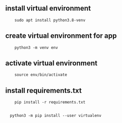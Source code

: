 ## install virtual environment

```
    sudo apt install python3.8-venv

```

## create virtual environment for app

```
    python3 -m venv env

```

## activate virtual environment

```
    source env/bin/activate

```

## install requirements.txt

```
    pip install -r requirements.txt
    
```


```
  python3 -m pip install --user virtualenv

```
